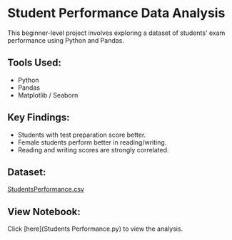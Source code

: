# Student Performance Data Analysis

This beginner-level project involves exploring a dataset of students' exam performance using Python and Pandas.

## Tools Used:
- Python
- Pandas
- Matplotlib / Seaborn

## Key Findings:
- Students with test preparation score better.
- Female students perform better in reading/writing.
- Reading and writing scores are strongly correlated.

## Dataset:
[StudentsPerformance.csv](StudentsPerformance.csv)

## View Notebook:
Click [here](Students Performance.py) to view the analysis.
